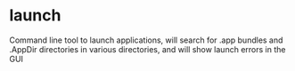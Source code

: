 # launch
Command line tool to launch applications, will search for .app bundles and .AppDir directories in various directories, and will show launch errors in the GUI
